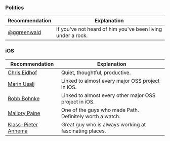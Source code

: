 ### Politics 

| Recommendation       | Explanation |
| -------------------- |-------------|
| [@ggreenwald](http://twitter.com/ggreenwald) | If you've not heard of him you've been living under a rock. |


### iOS

| Recommendation       | Explanation |
| -------------------- |-------------|
| [Chris Eidhof](https://twitter.com/chriseidhof) | Quiet, thoughtful, productive. |
| [Marin Usalj](https://twitter.com/mneorr) | Linked to almost every major OSS project in iOS. |
| [Robb Bohnke](https://twitter.com/ceterum_censeo) | Linked to almost every other major OSS project in iOS. |
| [Mallory Paine](https://twitter.com/mallorypaine) | One of the guys who made Path. Definitely worth a watch. |
| [Klass-Pieter Annema](https://twitter.com/klaaspieter) | Great guy who is always working at fascinating places. | 
